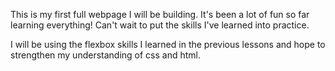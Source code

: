 This is my first full webpage I will be building. It's been a lot of fun so far learning everything! Can't wait to put the skills I've learned into practice. 

I will be using the flexbox skills I learned in the previous lessons and hope to strengthen my understanding of css and html. 